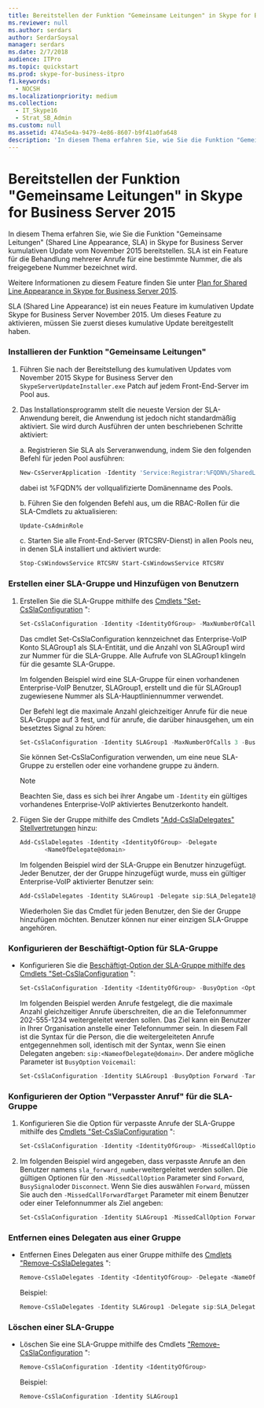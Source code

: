 ```yaml
---
title: Bereitstellen der Funktion "Gemeinsame Leitungen" in Skype for Business Server 2015
ms.reviewer: null
ms.author: serdars
author: SerdarSoysal
manager: serdars
ms.date: 2/7/2018
audience: ITPro
ms.topic: quickstart
ms.prod: skype-for-business-itpro
f1.keywords:
  - NOCSH
ms.localizationpriority: medium
ms.collection:
  - IT_Skype16
  - Strat_SB_Admin
ms.custom: null
ms.assetid: 474a5e4a-9479-4e86-8607-b9f41a0fa648
description: 'In diesem Thema erfahren Sie, wie Sie die Funktion "Gemeinsame Leitungen" (Shared Line Appearance, SLA) in Skype for Business Server kumulativen Update vom November 2015 bereitstellen. SLA ist ein Feature für die Behandlung mehrerer Anrufe für eine bestimmte Nummer, die als freigegebene Nummer bezeichnet wird.'
---
```


# <a name="deploy-shared-line-appearance-in-skype-for-business-server-2015"></a>Bereitstellen der Funktion "Gemeinsame Leitungen" in Skype for Business Server 2015

In diesem Thema erfahren Sie, wie Sie die Funktion "Gemeinsame Leitungen" (Shared Line Appearance, SLA) in Skype for Business Server kumulativen Update vom November 2015 bereitstellen. SLA ist ein Feature für die Behandlung mehrerer Anrufe für eine bestimmte Nummer, die als freigegebene Nummer bezeichnet wird.

Weitere Informationen zu diesem Feature finden Sie unter [Plan for Shared Line Appearance in Skype for Business Server 2015](../../plan-your-deployment/enterprise-voice-solution/shared-line-appearance.md).

SLA (Shared Line Appearance) ist ein neues Feature im kumulativen Update Skype for Business Server November 2015. Um dieses Feature zu aktivieren, müssen Sie zuerst dieses kumulative Update bereitgestellt haben.

### <a name="install-shared-line-appearance"></a>Installieren der Funktion "Gemeinsame Leitungen"

1. Führen Sie nach der Bereitstellung des kumulativen Updates vom November 2015 Skype for Business Server den `SkypeServerUpdateInstaller.exe` Patch auf jedem Front-End-Server im Pool aus.

2. Das Installationsprogramm stellt die neueste Version der SLA-Anwendung bereit, die Anwendung ist jedoch nicht standardmäßig aktiviert. Sie wird durch Ausführen der unten beschriebenen Schritte aktiviert:

    a. Registrieren Sie SLA als Serveranwendung, indem Sie den folgenden Befehl für jeden Pool ausführen:

   ```powershell
   New-CsServerApplication -Identity 'Service:Registrar:%FQDN%/SharedLineAppearance' -Uri   http://www.microsoft.com/LCS/SharedLineAppearance -Critical $false -Enabled $true -Priority (Get-CsServerApplication -Identity  'Service:Registrar:%FQDN%/UserServices').Priority
   ```

   dabei ist %FQDN% der vollqualifizierte Domänenname des Pools.

    b. Führen Sie den folgenden Befehl aus, um die RBAC-Rollen für die SLA-Cmdlets zu aktualisieren:

   ```powershell
   Update-CsAdminRole
   ```

    c. Starten Sie alle Front-End-Server (RTCSRV-Dienst) in allen Pools neu, in denen SLA installiert und aktiviert wurde:

   ```powershell
   Stop-CsWindowsService RTCSRV Start-CsWindowsService RTCSRV
   ```

### <a name="create-an-sla-group-and-add-users-to-it"></a>Erstellen einer SLA-Gruppe und Hinzufügen von Benutzern

1. Erstellen Sie die SLA-Gruppe mithilfe des [Cmdlets "Set-CsSlaConfiguration](/powershell/module/skype/set-csslaconfiguration?view=skype-ps) ":

   ```powershell
   Set-CsSlaConfiguration -Identity <IdentityOfGroup> -MaxNumberOfCalls <Number> -BusyOption <BusyOnBusy|Voicemail|Forward> [-Target <TargetUserOrPhoneNumber>]
   ```

    Das cmdlet Set-CsSlaConfiguration kennzeichnet das Enterprise-VoIP Konto SLAGroup1 als SLA-Entität, und die Anzahl von SLAGroup1 wird zur Nummer für die SLA-Gruppe. Alle Aufrufe von SLAGroup1 klingeln für die gesamte SLA-Gruppe.

    Im folgenden Beispiel wird eine SLA-Gruppe für einen vorhandenen Enterprise-VoIP Benutzer, SLAGroup1, erstellt und die für SLAGroup1 zugewiesene Nummer als SLA-Hauptliniennummer verwendet.

    Der Befehl legt die maximale Anzahl gleichzeitiger Anrufe für die neue SLA-Gruppe auf 3 fest, und für anrufe, die darüber hinausgehen, um ein besetztes Signal zu hören:

   ```powershell
   Set-CsSlaConfiguration -Identity SLAGroup1 -MaxNumberOfCalls 3 -BusyOption BusyOnBusy
   ```

    Sie können Set-CsSlaConfiguration verwenden, um eine neue SLA-Gruppe zu erstellen oder eine vorhandene gruppe zu ändern.

    > [!NOTE]
    > Beachten Sie, dass es sich bei ihrer Angabe um `-Identity` ein gültiges vorhandenes Enterprise-VoIP aktiviertes Benutzerkonto handelt.

2. Fügen Sie der Gruppe mithilfe des Cmdlets ["Add-CsSlaDelegates" Stellvertretungen](/powershell/module/skype/add-cssladelegates?view=skype-ps) hinzu:

   ```powershell
   Add-CsSlaDelegates -Identity <IdentityOfGroup> -Delegate
          <NameOfDelegate@domain>
   ```

    Im folgenden Beispiel wird der SLA-Gruppe ein Benutzer hinzugefügt. Jeder Benutzer, der der Gruppe hinzugefügt wurde, muss ein gültiger Enterprise-VoIP aktivierter Benutzer sein:

   ```powershell
   Add-CsSlaDelegates -Identity SLAGroup1 -Delegate sip:SLA_Delegate1@contoso.com
   ```

    Wiederholen Sie das Cmdlet für jeden Benutzer, den Sie der Gruppe hinzufügen möchten. Benutzer können nur einer einzigen SLA-Gruppe angehören.

### <a name="configure-the-sla-group-busy-option"></a>Konfigurieren der Beschäftigt-Option für SLA-Gruppe

- Konfigurieren Sie die [Beschäftigt-Option der SLA-Gruppe mithilfe des Cmdlets "Set-CsSlaConfiguration](/powershell/module/skype/set-csslaconfiguration?view=skype-ps) ":

  ```powershell
  Set-CsSlaConfiguration -Identity <IdentityOfGroup> -BusyOption <Option> [-Target <TargetUserOrPhoneNumber>]
  ```

    Im folgenden Beispiel werden Anrufe festgelegt, die die maximale Anzahl gleichzeitiger Anrufe überschreiten, die an die Telefonnummer 202-555-1234 weitergeleitet werden sollen. Das Ziel kann ein Benutzer in Ihrer Organisation anstelle einer Telefonnummer sein. In diesem Fall ist die Syntax für die Person, die die weitergeleiteten Anrufe entgegennehmen soll, identisch mit der Syntax, wenn Sie einen Delegaten angeben:  `sip:<NameofDelegate@domain>`. Der andere mögliche Parameter ist  `BusyOption` `Voicemail`:

  ```powershell
  Set-CsSlaConfiguration -Identity SLAGroup1 -BusyOption Forward -Target tel:+2025551234
  ```

### <a name="configure-the-sla-group-missed-call-option"></a>Konfigurieren der Option "Verpasster Anruf" für die SLA-Gruppe

1. Konfigurieren Sie die Option für verpasste Anrufe der SLA-Gruppe mithilfe des [Cmdlets "Set-CsSlaConfiguration](/powershell/module/skype/set-csslaconfiguration?view=skype-ps) ":

   ```powershell
   Set-CsSlaConfiguration -Identity <IdentityOfGroup> -MissedCallOption <Option> -MissedCallForwardTarget <TargetUserOrPhoneNumber> -BusyOption <Option> -MaxNumberofCalls <#> -Target [Target]
   ```

2. Im folgenden Beispiel wird angegeben, dass verpasste Anrufe an den Benutzer namens  `sla_forward_number`weitergeleitet werden sollen. Die gültigen Optionen für den  `-MissedCallOption` Parameter sind `Forward`,  `BusySignal`oder  `Disconnect`. Wenn Sie dies auswählen  `Forward`, müssen Sie auch den  `-MissedCallForwardTarget` Parameter mit einem Benutzer oder einer Telefonnummer als Ziel angeben:

   ```powershell
   Set-CsSlaConfiguration -Identity SLAGroup1 -MissedCallOption Forward -MissedCallForwardTarget sip:sla_forward_number@contoso.com -BusyOption Forward -MaxNumberOfCalls 2 -Target sip:sla_forward_number@contoso.com
   ```

### <a name="remove-a-delegate-from-a-group"></a>Entfernen eines Delegaten aus einer Gruppe

- Entfernen Eines Delegaten aus einer Gruppe mithilfe des [Cmdlets "Remove-CsSlaDelegates](/powershell/module/skype/remove-cssladelegates?view=skype-ps) ":

  ```powershell
  Remove-CsSlaDelegates -Identity <IdentityOfGroup> -Delegate <NameOfDelegate@domain>
  ```

    Beispiel:

  ```powershell
  Remove-CsSlaDelegates -Identity SLAGroup1 -Delegate sip:SLA_Delegate3@contoso.com
  ```

### <a name="delete-an-sla-group"></a>Löschen einer SLA-Gruppe

- Löschen Sie eine SLA-Gruppe mithilfe des Cmdlets ["Remove-CsSlaConfiguration](/powershell/module/skype/remove-csslaconfiguration?view=skype-ps) ":

  ```powershell
  Remove-CsSlaConfiguration -Identity <IdentityOfGroup>
  ```

    Beispiel:

  ```powershell
  Remove-CsSlaConfiguration -Identity SLAGroup1
  ```